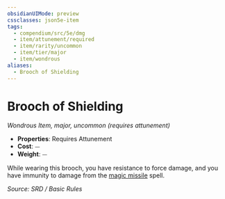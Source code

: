 ```yaml
---
obsidianUIMode: preview
cssclasses: json5e-item
tags:
  - compendium/src/5e/dmg
  - item/attunement/required
  - item/rarity/uncommon
  - item/tier/major
  - item/wondrous
aliases:
  - Brooch of Shielding
---
```

# Brooch of Shielding
*Wondrous Item, major, uncommon (requires attunement)*  

- **Properties**: Requires Attunement
- **Cost**: ⏤
- **Weight**: ⏤

While wearing this brooch, you have resistance to force damage, and you have immunity to damage from the [magic missile](compendium/spells/magic-missile.md) spell.

*Source: SRD / Basic Rules*